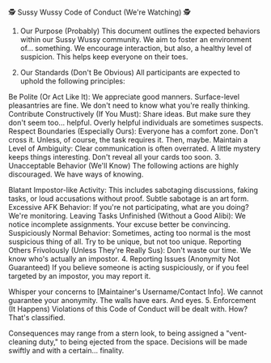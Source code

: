 🕵️ Sussy Wussy Code of Conduct (We're Watching) 🕵️
1. Our Purpose (Probably)
This document outlines the expected behaviors within our Sussy Wussy community. We aim to foster an environment of... something. We encourage interaction, but also, a healthy level of suspicion. This helps keep everyone on their toes.

2. Our Standards (Don't Be Obvious)
All participants are expected to uphold the following principles:

Be Polite (Or Act Like It): We appreciate good manners. Surface-level pleasantries are fine. We don't need to know what you're really thinking.
Contribute Constructively (If You Must): Share ideas. But make sure they don't seem too... helpful. Overly helpful individuals are sometimes suspects.
Respect Boundaries (Especially Ours): Everyone has a comfort zone. Don't cross it. Unless, of course, the task requires it. Then, maybe.
Maintain a Level of Ambiguity: Clear communication is often overrated. A little mystery keeps things interesting. Don't reveal all your cards too soon.
3. Unacceptable Behavior (We'll Know)
The following actions are highly discouraged. We have ways of knowing.

Blatant Impostor-like Activity: This includes sabotaging discussions, faking tasks, or loud accusations without proof. Subtle sabotage is an art form.
Excessive AFK Behavior: If you're not participating, what are you doing? We're monitoring.
Leaving Tasks Unfinished (Without a Good Alibi): We notice incomplete assignments. Your excuse better be convincing.
Suspiciously Normal Behavior: Sometimes, acting too normal is the most suspicious thing of all. Try to be unique, but not too unique.
Reporting Others Frivolously (Unless They're Really Sus): Don't waste our time. We know who's actually an impostor.
4. Reporting Issues (Anonymity Not Guaranteed)
If you believe someone is acting suspiciously, or if you feel targeted by an impostor, you may report it.

Whisper your concerns to [Maintainer's Username/Contact Info].
We cannot guarantee your anonymity. The walls have ears. And eyes.
5. Enforcement (It Happens)
Violations of this Code of Conduct will be dealt with. How? That's classified.

Consequences may range from a stern look, to being assigned a "vent-cleaning duty," to being ejected from the space.
Decisions will be made swiftly and with a certain... finality.
